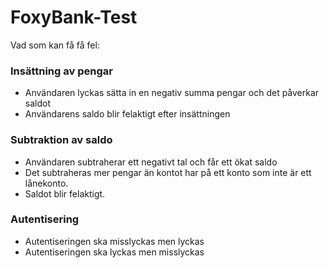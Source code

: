 # FoxyBank-Test

Vad som kan få få fel:

### Insättning av pengar
- Användaren lyckas sätta in en negativ summa pengar och det påverkar saldot
- Användarens saldo blir felaktigt efter insättningen

### Subtraktion av saldo
- Användaren subtraherar ett negativt tal och får ett ökat saldo
- Det subtraheras mer pengar än kontot har på ett konto som inte är ett lånekonto.
- Saldot blir felaktigt.

### Autentisering
- Autentiseringen ska misslyckas men lyckas 
- Autentiseringen ska lyckas men misslyckas


